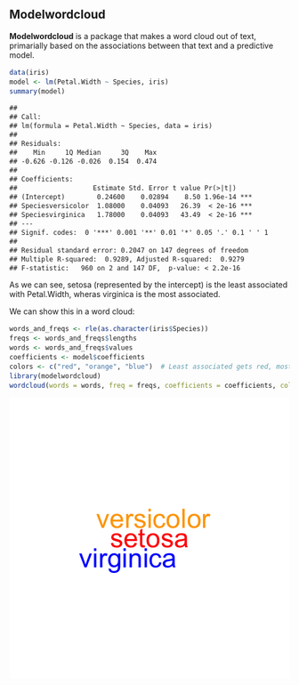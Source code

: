 ## Modelwordcloud

**Modelwordcloud** is a package that makes a word cloud out of text, primarially based on the associations between that text and a predictive model.


```r
data(iris)
model <- lm(Petal.Width ~ Species, iris)
summary(model)
```

```
## 
## Call:
## lm(formula = Petal.Width ~ Species, data = iris)
## 
## Residuals:
##    Min     1Q Median     3Q    Max 
## -0.626 -0.126 -0.026  0.154  0.474 
## 
## Coefficients:
##                   Estimate Std. Error t value Pr(>|t|)    
## (Intercept)        0.24600    0.02894    8.50 1.96e-14 ***
## Speciesversicolor  1.08000    0.04093   26.39  < 2e-16 ***
## Speciesvirginica   1.78000    0.04093   43.49  < 2e-16 ***
## ---
## Signif. codes:  0 '***' 0.001 '**' 0.01 '*' 0.05 '.' 0.1 ' ' 1
## 
## Residual standard error: 0.2047 on 147 degrees of freedom
## Multiple R-squared:  0.9289,	Adjusted R-squared:  0.9279 
## F-statistic:   960 on 2 and 147 DF,  p-value: < 2.2e-16
```

As we can see, setosa (represented by the intercept) is the least associated with Petal.Width, wheras virginica is the most associated.

We can show this in a word cloud:


```r
words_and_freqs <- rle(as.character(iris$Species))
freqs <- words_and_freqs$lengths
words <- words_and_freqs$values
coefficients <- model$coefficients
colors <- c("red", "orange", "blue")  # Least associated gets red, most associated gets blue.
library(modelwordcloud)
wordcloud(words = words, freq = freqs, coefficients = coefficients, colors = colors)
```

![plot of chunk unnamed-chunk-2](figure/unnamed-chunk-2-1.png)

